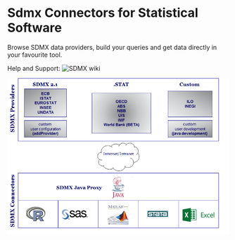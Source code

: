Sdmx Connectors for Statistical Software
====

Browse SDMX data providers, build your queries and get data directly in your favourite tool. 

Help and Support: ![SDMX wiki](https://github.com/amattioc/SDMX/wiki)


![My image](https://github.com/amattioc/SDMX/blob/master/docs/resources/sdmx.png)
